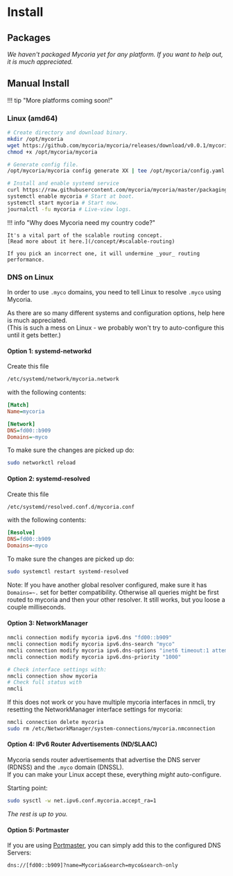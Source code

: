 # Install

## Packages

_We haven't packaged Mycoria yet for any platform. If you want to help out, it is much appreciated._

## Manual Install

!!! tip "More platforms coming soon!"

### Linux (amd64)

``` sh
# Create directory and download binary.
mkdir /opt/mycoria
wget https://github.com/mycoria/mycoria/releases/download/v0.0.1/mycoria_linux_amd64 -O /opt/mycoria/mycoria
chmod +x /opt/mycoria/mycoria

# Generate config file.
/opt/mycoria/mycoria config generate XX | tee /opt/mycoria/config.yaml # Replace XX with your country code.

# Install and enable systemd service
curl https://raw.githubusercontent.com/mycoria/mycoria/master/packaging/mycoria.service | sudo tee /etc/systemd/system/mycoria.service
systemctl enable mycoria # Start at boot.
systemctl start mycoria # Start now.
journalctl -fu mycoria # Live-view logs.
```

!!! info "Why does Mycoria need my country code?"

    It's a vital part of the scalable routing concept.  
    [Read more about it here.](/concept/#scalable-routing)
    
    If you pick an incorrect one, it will undermine _your_ routing performance.

### DNS on Linux

In order to use `.myco` domains, you need to tell Linux to resolve `.myco` using Mycoria.

As there are so many different systems and configuration options, help here is much appreciated.  
(This is such a mess on Linux - we probably won't try to auto-configure this until it gets better.)

#### Option 1: systemd-networkd

Create this file

``` sh
/etc/systemd/network/mycoria.network
```

with the following contents:

``` ini
[Match]
Name=mycoria

[Network]
DNS=fd00::b909
Domains=~myco
```

To make sure the changes are picked up do:

```sh
sudo networkctl reload
```

#### Option 2: systemd-resolved

Create this file

``` sh
/etc/systemd/resolved.conf.d/mycoria.conf
```

with the following contents:

``` ini
[Resolve]
DNS=fd00::b909
Domains=~myco
```

To make sure the changes are picked up do:

```sh
sudo systemctl restart systemd-resolved
```

Note: If you have another global resolver configured, make sure it has `Domains=~.` set for better compatibility. Otherwise all queries might be first routed to mycoria and then your other resolver. It still works, but you loose a couple milliseconds.

#### Option 3: NetworkManager

``` sh
nmcli connection modify mycoria ipv6.dns "fd00::b909"
nmcli connection modify mycoria ipv6.dns-search "myco"
nmcli connection modify mycoria ipv6.dns-options "inet6 timeout:1 attempts:1"
nmcli connection modify mycoria ipv6.dns-priority "1000"

# Check interface settings with:
nmcli connection show mycoria
# Check full status with
nmcli
```

If this does not work or you have multiple mycoria interfaces in nmcli, try resetting the NetworkManager interface settings for mycoria:

``` sh
nmcli connection delete mycoria
sudo rm /etc/NetworkManager/system-connections/mycoria.nmconnection
```

#### Option 4: IPv6 Router Advertisements (ND/SLAAC)

Mycoria sends router advertisements that advertise the DNS server (RDNSS) and the `.myco` domain (DNSSL).  
If you can make your Linux accept these, everything _might_ auto-configure.

Starting point:  

``` sh
sudo sysctl -w net.ipv6.conf.mycoria.accept_ra=1
```

_The rest is up to you._

#### Option 5: Portmaster

If you are using [Portmaster](https://safing.io/), you can simply add this to the configured DNS Servers:

``` urlencoded
dns://[fd00::b909]?name=Mycoria&search=myco&search-only
```
